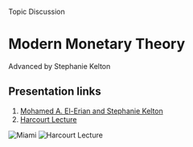 Topic Discussion
# Modern Monetary Theory
Advanced by Stephanie Kelton

## Presentation links

1. [Mohamed A. El-Erian and Stephanie Kelton](https://www.youtube.com/watch?v=tQqArFNQzMs)
2. [Harcourt Lecture](https://www.youtube.com/watch?v=WmCrxlfdxrE)



![Miami](Miani2020.jpg)
![Harcourt Lecture](HarcoutLecture2020.jpg)
